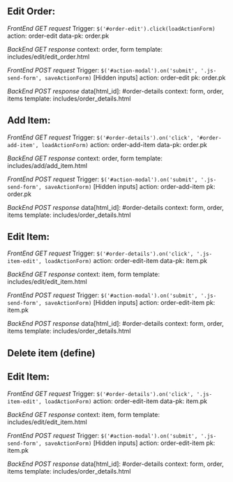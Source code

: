 ## Edit Order:
  *FrontEnd GET request*
    Trigger: `$('#order-edit').click(loadActionForm)`
    action: order-edit
    data-pk: order.pk

  *BackEnd GET response*
    context: order, form
    template: includes/edit/edit_order.html

  *FrontEnd POST request*
    Trigger: `$('#action-modal').on('submit', '.js-send-form', saveActionForm)`
    [Hidden inputs]
    action: order-edit
    pk: order.pk

  *BackEnd POST response*
    data[html_id]: #order-details
    context: form, order, items
    template: includes/order_details.html

## Add Item:
  *FrontEnd GET request*
    Trigger: `$('#order-details').on('click', '#order-add-item', loadActionForm)`
    action: order-add-item
    data-pk: order.pk

  *BackEnd GET response*
    context: order, form
    template: includes/add/add_item.html

  *FrontEnd POST request*
    Trigger: `$('#action-modal').on('submit', '.js-send-form', saveActionForm)`
    [Hidden inputs]
    action: order-add-item
    pk: order.pk

  *BackEnd POST response*
    data[html_id]: #order-details
    context: form, order, items
    template: includes/order_details.html

## Edit Item:
  *FrontEnd GET request*
    Trigger: `$('#order-details').on('click', '.js-item-edit', loadActionForm)`
    action: order-edit-item
    data-pk: item.pk

  *BackEnd GET response*
    context: item, form
    template: includes/edit/edit_item.html

  *FrontEnd POST request*
    Trigger: `$('#action-modal').on('submit', '.js-send-form', saveActionForm)`
    [Hidden inputs]
    action: order-edit-item
    pk: item.pk

  *BackEnd POST response*
    data[html_id]: #order-details
    context: form, order, items
    template: includes/order_details.html

## Delete item (define)

## Edit Item:
  *FrontEnd GET request*
    Trigger: `$('#order-details').on('click', '.js-item-edit', loadActionForm)`
    action: order-edit-item
    data-pk: item.pk

  *BackEnd GET response*
    context: item, form
    template: includes/edit/edit_item.html

  *FrontEnd POST request*
    Trigger: `$('#action-modal').on('submit', '.js-send-form', saveActionForm)`
    [Hidden inputs]
    action: order-edit-item
    pk: item.pk

  *BackEnd POST response*
    data[html_id]: #order-details
    context: form, order, items
    template: includes/order_details.html
